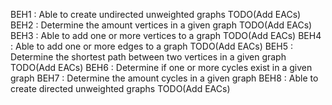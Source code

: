 BEH1 : Able to create undirected unweighted graphs TODO(Add EACs)
BEH2 : Determine the amount vertices in a given graph TODO(Add EACs)
BEH3 : Able to add one or more vertices to a graph TODO(Add EACs)
BEH4 : Able to add one or more edges to a graph TODO(Add EACs)
BEH5 : Determine the shortest path between two vertices in a given graph TODO(Add EACs)
BEH6 : Determine if one or more cycles exist in a given graph
BEH7 : Determine the amount cycles in a given graph
BEH8 : Able to create directed unweighted graphs TODO(Add EACs)
